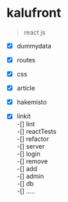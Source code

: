 # kalufront

>react js

-[x] dummydata <br>
-[x] routes<br>
-[x] css<br>
-[x] article<br>
-[x] hakemisto<br>
-[x] linkit<br>
-[] lint<br>
-[] reactTests<br>
-[] refactor<br>
-[] server<br>
-[] login<br>
-[] remove<br>
-[] add<br>
-[] admin<br>
-[] db<br>
-[] .....<br>

